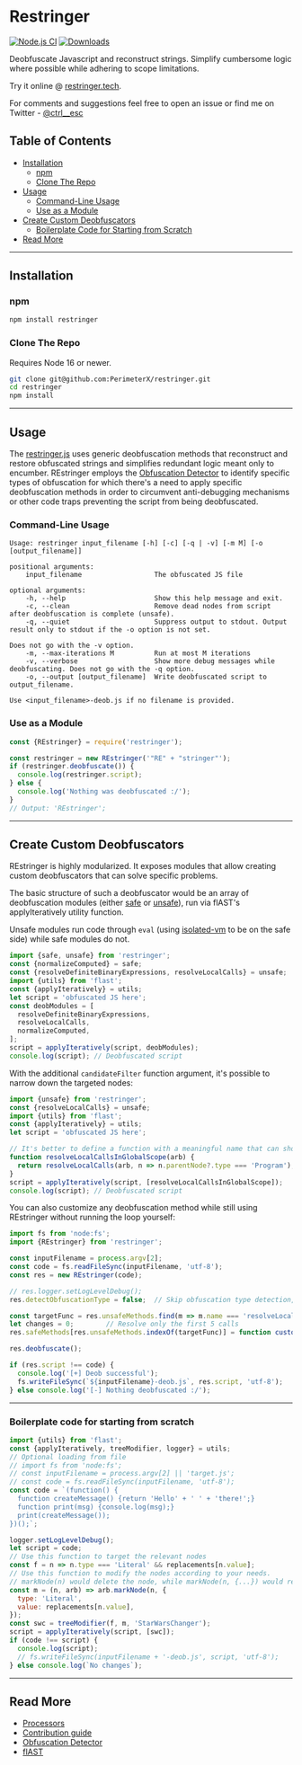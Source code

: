 # Restringer
[![Node.js CI](https://github.com/PerimeterX/restringer/actions/workflows/node.js.yml/badge.svg?branch=main)](https://github.com/PerimeterX/restringer/actions/workflows/node.js.yml)
[![Downloads](https://img.shields.io/npm/dm/restringer.svg?maxAge=43200)](https://www.npmjs.com/package/restringer)

Deobfuscate Javascript and reconstruct strings.
Simplify cumbersome logic where possible while adhering to scope limitations.

Try it online @ [restringer.tech](https://restringer.tech).

For comments and suggestions feel free to open an issue or find me on Twitter - [@ctrl__esc](https://twitter.com/ctrl__esc) 

## Table of Contents
* [Installation](#installation)
  * [npm](#npm)
  * [Clone The Repo](#clone-the-repo)
* [Usage](#usage)
  * [Command-Line Usage](#command-line-usage) 
  * [Use as a Module](#use-as-a-module) 
* [Create Custom Deobfuscators](#create-custom-deobfuscators)
  * [Boilerplate Code for Starting from Scratch](#boilerplate-code-for-starting-from-scratch)
* [Read More](#read-more)
***

## Installation 
### npm
```bash
npm install restringer
```

### Clone The Repo
Requires Node 16 or newer.
```bash
git clone git@github.com:PerimeterX/restringer.git
cd restringer
npm install
```

***

## Usage
The [restringer.js](src/restringer.js) uses generic deobfuscation methods that reconstruct and restore obfuscated strings and simplifies redundant logic meant only to encumber.
REstringer employs the [Obfuscation Detector](https://github.com/PerimeterX/obfuscation-detector/blob/main/README.md) to identify specific types of obfuscation for which
there's a need to apply specific deobfuscation methods in order to circumvent anti-debugging mechanisms or other code traps
preventing the script from being deobfuscated.   

### Command-Line Usage

```
Usage: restringer input_filename [-h] [-c] [-q | -v] [-m M] [-o [output_filename]]

positional arguments:
	input_filename                  The obfuscated JS file

optional arguments:
	-h, --help                      Show this help message and exit.
	-c, --clean                     Remove dead nodes from script after deobfuscation is complete (unsafe).
	-q, --quiet                     Suppress output to stdout. Output result only to stdout if the -o option is not set.
																	Does not go with the -v option.
	-m, --max-iterations M          Run at most M iterations
	-v, --verbose                   Show more debug messages while deobfuscating. Does not go with the -q option.
	-o, --output [output_filename]  Write deobfuscated script to output_filename. 
																	Use <input_filename>-deob.js if no filename is provided.
```
### Use as a Module

```javascript
const {REstringer} = require('restringer');

const restringer = new REstringer('"RE" + "stringer"');
if (restringer.deobfuscate()) {
  console.log(restringer.script);
} else {
  console.log('Nothing was deobfuscated :/');
}
// Output: 'REstringer';
```

***
## Create Custom Deobfuscators
REstringer is highly modularized. It exposes modules that allow creating custom deobfuscators 
that can solve specific problems.

The basic structure of such a deobfuscator would be an array of deobfuscation modules 
(either [safe](src/modules/safe) or [unsafe](src/modules/unsafe)), run via flAST's applyIteratively utility function.

Unsafe modules run code through `eval` (using [isolated-vm](https://www.npmjs.com/package/isolated-vm) to be on the safe side) while safe modules do not.

```javascript
import {safe, unsafe} from 'restringer';
const {normalizeComputed} = safe;
const {resolveDefiniteBinaryExpressions, resolveLocalCalls} = unsafe;
import {utils} from 'flast';
const {applyIteratively} = utils;
let script = 'obfuscated JS here';
const deobModules = [
  resolveDefiniteBinaryExpressions,
  resolveLocalCalls,
  normalizeComputed,
];
script = applyIteratively(script, deobModules);
console.log(script); // Deobfuscated script
```

With the additional `candidateFilter` function argument, it's possible to narrow down the targeted nodes:
```javascript
import {unsafe} from 'restringer';
const {resolveLocalCalls} = unsafe;
import {utils} from 'flast';
const {applyIteratively} = utils;
let script = 'obfuscated JS here';

// It's better to define a function with a meaningful name that can show up in the log 
function resolveLocalCallsInGlobalScope(arb) {
  return resolveLocalCalls(arb, n => n.parentNode?.type === 'Program');
}
script = applyIteratively(script, [resolveLocalCallsInGlobalScope]);
console.log(script); // Deobfuscated script
```

You can also customize any deobfuscation method while still using REstringer without running the loop yourself:
```javascript
import fs from 'node:fs';
import {REstringer} from 'restringer';

const inputFilename = process.argv[2];
const code = fs.readFileSync(inputFilename, 'utf-8');
const res = new REstringer(code);

// res.logger.setLogLevelDebug();
res.detectObfuscationType = false;  // Skip obfuscation type detection, including any pre and post processors

const targetFunc = res.unsafeMethods.find(m => m.name === 'resolveLocalCalls');
let changes = 0;		// Resolve only the first 5 calls
res.safeMethods[res.unsafeMethods.indexOf(targetFunc)] = function customResolveLocalCalls(n) {return targetFunc(n, () => changes++ < 5)}

res.deobfuscate();

if (res.script !== code) {
  console.log('[+] Deob successful');
  fs.writeFileSync(`${inputFilename}-deob.js`, res.script, 'utf-8');
} else console.log('[-] Nothing deobfuscated :/');
```

*** 

### Boilerplate code for starting from scratch
```javascript
import {utils} from 'flast';
const {applyIteratively, treeModifier, logger} = utils;
// Optional loading from file
// import fs from 'node:fs';
// const inputFilename = process.argv[2] || 'target.js';
// const code = fs.readFileSync(inputFilename, 'utf-8');
const code = `(function() {
  function createMessage() {return 'Hello' + ' ' + 'there!';}
  function print(msg) {console.log(msg);}
  print(createMessage());
})();`;

logger.setLogLevelDebug();
let script = code;
// Use this function to target the relevant nodes
const f = n => n.type === 'Literal' && replacements[n.value];
// Use this function to modify the nodes according to your needs.
// markNode(n) would delete the node, while markNode(n, {...}) would replace the node with the supplied node.
const m = (n, arb) => arb.markNode(n, {
  type: 'Literal',
  value: replacements[n.value],
});
const swc = treeModifier(f, m, 'StarWarsChanger');
script = applyIteratively(script, [swc]);
if (code !== script) {
  console.log(script);
  // fs.writeFileSync(inputFilename + '-deob.js', script, 'utf-8');
} else console.log(`No changes`);

```
***

## Read More
* [Processors](src/processors/README.md)
* [Contribution guide](CONTRIBUTING.md)
* [Obfuscation Detector](https://github.com/PerimeterX/obfuscation-detector/blob/main/README.md)
* [flAST](https://github.com/PerimeterX/flast/blob/main/README.md)
